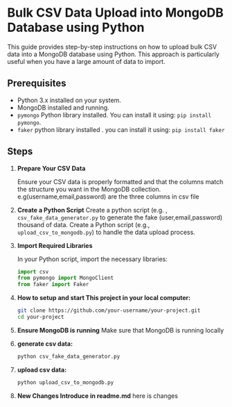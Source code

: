 # Bulk CSV Data Upload into MongoDB Database using Python

This guide provides step-by-step instructions on how to upload bulk CSV data into a MongoDB database using Python. This approach is particularly useful when you have a large amount of data to import.

## Prerequisites

- Python 3.x installed on your system.
- MongoDB installed and running.
- `pymongo` Python library installed. You can install it using: `pip install pymongo`.
-  `faker` python library installed . you can install it using: `pip install faker`
## Steps

1. **Prepare Your CSV Data**

   Ensure your CSV data is properly formatted and that the columns match the structure you want in the MongoDB collection.
   e.g(username,email,password) are the three columns in csv file 
2. **Create a Python Script**
   Create a python script (e.g. , `csv_fake_data_generator.py` to generate the fake (user,email,password) thousand of data.
   Create a Python script (e.g., `upload_csv_to_mongodb.py`) to handle the data upload process.
3. **Import Required Libraries**

   In your Python script, import the necessary libraries:

   ```python
   import csv
   from pymongo import MongoClient
   from faker import Faker
4. **How to setup and start This project in your local computer:**
   ```sh
   git clone https://github.com/your-username/your-project.git
   cd your-project
4. **Ensure MongoDB is running**
   Make sure that MongoDB is running locally
5. **generate csv data:**
   ```sh
   python csv_fake_data_generator.py
6. **upload csv data:**
   ```sh
   python upload_csv_to_mongodb.py
7. **New Changes Introduce in readme.md**
   here is changes

